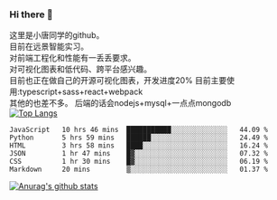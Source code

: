 ### Hi there 👋

这里是小唐同学的github。<br>
目前在远景智能实习。<br>
对前端工程化和性能有一丢丢要求。<br>
对可视化图表和低代码、跨平台感兴趣。<br>
目前也正在做自己的开源可视化图表，开发进度20%
目前主要使用:typescript+sass+react+webpack<br>
其他的也差不多。
后端的话会nodejs+mysql+一点点mongodb<br>
[![Top Langs](https://github-readme-stats.vercel.app/api/top-langs/?username=isaacttttttt&layout=compact)](https://github.com/anuraghazra/github-readme-stats)<br>
<!--START_SECTION:waka-->

```text
JavaScript   10 hrs 46 mins  ███████████░░░░░░░░░░░░░░   44.09 %
Python       5 hrs 59 mins   ██████░░░░░░░░░░░░░░░░░░░   24.49 %
HTML         3 hrs 58 mins   ████░░░░░░░░░░░░░░░░░░░░░   16.24 %
JSON         1 hr 47 mins    █▓░░░░░░░░░░░░░░░░░░░░░░░   07.32 %
CSS          1 hr 30 mins    █▓░░░░░░░░░░░░░░░░░░░░░░░   06.19 %
Markdown     20 mins         ▒░░░░░░░░░░░░░░░░░░░░░░░░   01.37 %
```

<!--END_SECTION:waka-->

[![Anurag's github stats](https://github-readme-stats.vercel.app/api?username=isaacttttttt)](https://github.com/anuraghazra/github-readme-stats)

